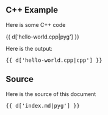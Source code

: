 ## C++ Example

Here is some C++ code

{{ d['hello-world.cpp|pyg'] }}


Here is the output:

<pre>
{{ d['hello-world.cpp|cpp'] }}
</pre>

## Source

Here is the source of this document

<pre>
{{ d['index.md|pyg'] }}
</pre>
